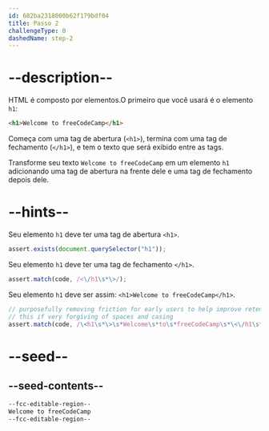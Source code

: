 ```yaml
---
id: 682ba2318000b62f179bdf04
title: Passo 2
challengeType: 0
dashedName: step-2
---
```


# --description--

HTML é composto por elementos.O primeiro que você usará é o elemento `h1`:

```html
<h1>Welcome to freeCodeCamp</h1>
```

Começa com uma tag de abertura (`<h1>`), termina com uma tag de fechamento (`</h1>`), e tem o texto que será exibido entre as tags.

Transforme seu texto `Welcome to freeCodeCamp` em um elemento `h1` adicionando uma tag de abertura na frente dele e uma tag de fechamento depois dele.

# --hints--

Seu elemento `h1` deve ter uma tag de abertura `<h1>`.

```js
assert.exists(document.querySelector("h1"));
```

Seu elemento `h1` deve ter uma tag de fechamento `</h1>`.

```js
assert.match(code, /<\/h1\s*\>/);
```

Seu elemento `h1` deve ser assim: `<h1>Welcome to freeCodeCamp</h1>`.

```js
// purposefully removing friction for early users to help improve retention in early lessons
// this if very forgiving of spaces and casing
assert.match(code, /\<h1\s*\>\s*Welcome\s*to\s*freeCodeCamp\s*\<\/h1\s*\>/i);
```

# --seed--

## --seed-contents--

```html
--fcc-editable-region--
Welcome to freeCodeCamp
--fcc-editable-region--
```
